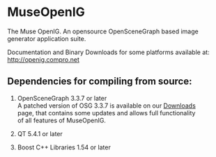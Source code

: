 # MuseOpenIG
The Muse OpenIG.  An opensource OpenSceneGraph based image generator application suite.

Documentation and Binary Downloads for some platforms available at: http://openig.compro.net

Dependencies for compiling from source:
--------------------------------------
1.  OpenSceneGraph 3.3.7 or later  
    A patched version of OSG 3.3.7 is available on our [Downloads](http://openig.compro.net/download-openig.html)  
    page, that contains some updates and allows full functionality  
    of all features of MuseOpenIG.  

2.  QT 5.4.1 or later
3.  Boost C++ Libraries 1.54 or later